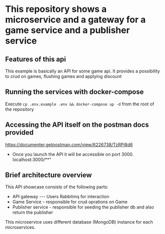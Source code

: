 # This repository shows a microservice and a gateway for a game service and a publisher service
## Features of this api
This example is basically an API for some game api. It provides a possibility to crud on games, flushing games and applying discount
## Running the services with docker-compose
Execute `cp .env.example .env && docker-compose up -d` from the root of the repository
## Accessing the API itself on the postman docs provided
https://documenter.getpostman.com/view/6226738/TzRPi8d6
- Once you launch the API it will be accessible on port 3000.
localhost:3000/**"



## Brief architecture overview
This API showcase consists of the following parts:
- API gateway --- Users Rabbitmq for interaction
- Game Service  - responsible for crud oprations on Game
- Publisher service - responsible for seeding the publisher db and also return the publisher

This microservice uses different  database (MongoDB) instance for each  microservices.
